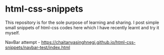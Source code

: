 # html-css-snippets
This repository is for the sole purpose of learning and sharing. I post simple small snippets of html-css codes here which I have recently learnt and try it myself.

NavBar attempt - https://chaitanyasinghnegi.github.io/html-css-snippets/navbar-test/index.html
